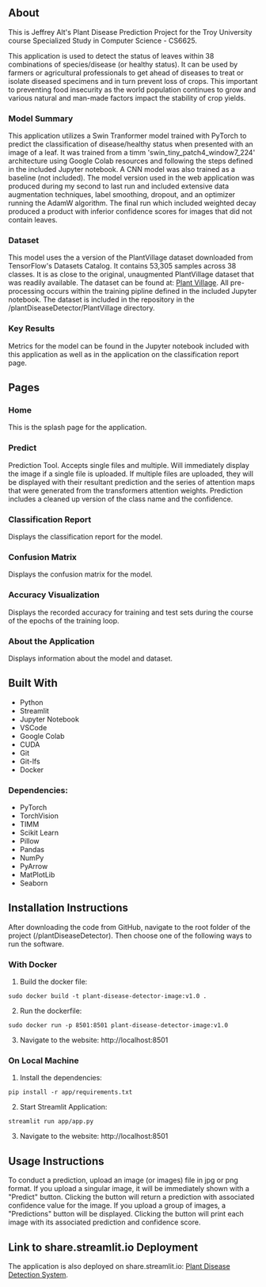 ## About
This is Jeffrey Alt's Plant Disease Prediction Project for the Troy University course Specialized Study in Computer Science - CS6625.

This application is used to detect the status of leaves within 38 combinations of species/disease (or healthy status). It can be used by farmers or agricultural professionals to get ahead of diseases to treat or isolate diseased specimens and in turn prevent loss of crops. This important to preventing food insecurity as the world population continues to grow and various natural and man-made factors impact the stability of crop yields. 

### Model Summary
This application utilizes a Swin Tranformer model trained with PyTorch to predict the classification of disease/healthy status when presented with an image of a leaf. It was trained from a timm 'swin_tiny_patch4_window7_224' architecture using Google Colab resources and following the steps defined in the included Jupyter notebook. A CNN model was also trained as a baseline (not included). The model version used in the web application was produced during my second to last run and included extensive data augmentation techniques, label smoothing, dropout, and an optimizer running the AdamW algorithm. The final run which included weighted decay produced a product with inferior confidence scores for images that did not contain leaves. 

### Dataset
This model uses the a version of the PlantVillage dataset downloaded from TensorFlow's Datasets Catalog. It contains 53,305 samples across 38 classes. It is as close to the original, unaugmented PlantVillage dataset that was readily available. The dataset can be found at: [Plant Village](https://www.tensorflow.org/datasets/catalog/plant_village). All pre-processing occurs within the training pipline defined in the included Jupyter notebook. The dataset is included in the repository in the /plantDiseaseDetector/PlantVillage directory.

### Key Results
Metrics for the model can be found in the Jupyter notebook included with this application as well as in the application on the classification report page.

## Pages

### Home
This is the splash page for the application.

### Predict
Prediction Tool. Accepts single files and multiple. Will immediately display the image if a single file is uploaded. If multiple files are uploaded, they will be displayed with their resultant prediction and the series of attention maps that were generated from the transformers attention weights. Prediction includes a cleaned up version of the class name and the confidence.

### Classification Report 
Displays the classification report for the model.

### Confusion Matrix
Displays the confusion matrix for the model.

### Accuracy Visualization
Displays the recorded accuracy for training and test sets during the course of the epochs of the training loop.

### About the Application
Displays information about the model and dataset.

## Built With
* Python 
* Streamlit
* Jupyter Notebook
* VSCode
* Google Colab
* CUDA
* Git
* Git-lfs
* Docker

### Dependencies:
* PyTorch
* TorchVision
* TIMM
* Scikit Learn
* Pillow
* Pandas
* NumPy
* PyArrow
* MatPlotLib
* Seaborn

## Installation Instructions
After downloading the code from GitHub, navigate to the root folder of the project (/plantDiseaseDetector). Then choose one of the following ways to run the software.

### With Docker
1. Build the docker file:
```
sudo docker build -t plant-disease-detector-image:v1.0 .
```
2. Run the dockerfile:
```
sudo docker run -p 8501:8501 plant-disease-detector-image:v1.0
```
3. Navigate to the website: http://localhost:8501

### On Local Machine
1. Install the dependencies:
```
pip install -r app/requirements.txt
```
2. Start Streamlit Application:
```
streamlit run app/app.py
```
3. Navigate to the website: http://localhost:8501

## Usage Instructions
To conduct a prediction, upload an image (or images) file in jpg or png format. If you upload a singular image, it will be immediately shown with a "Predict" button. Clicking the button will return a prediction with associated confidence value for the image. If you upload a group of images, a "Predictions" button will be displayed. Clicking the button will print each image with its associated prediction and confidence score.

## Link to share.streamlit.io Deployment
The application is also deployed on share.streamlit.io:
[Plant Disease Detection System](https://plantdiseasedetector-jeffreytalt.streamlit.app/).
